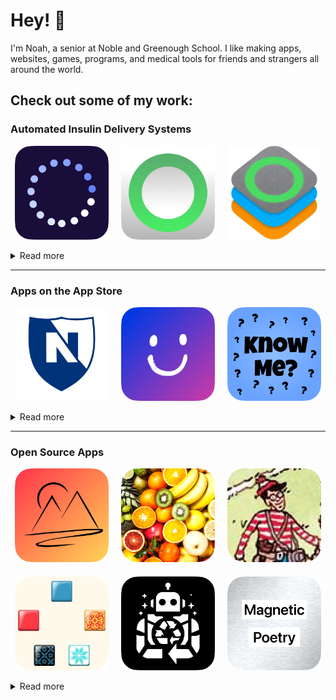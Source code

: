 # Hey! 👋
I'm Noah, a senior at Noble and Greenough School. I like making apps, websites, games, programs, and medical tools for friends and strangers all around the world.

## Check out some of my work:


### Automated Insulin Delivery Systems

<p align="center">
  <a href="https://github.com/tidepool-org/Loop/commits/dev/?author=SwiftlyNoah"><img src="app_images/loop_1.png" alt="Loop 1" width="150px"></a>&nbsp;&nbsp;&nbsp;&nbsp;
  <a href="https://github.com/LoopKit/Loop/commits/dev/?author=SwiftlyNoah"><img src="app_images/loop_2.png" alt="Loop 2" width="150px"></a>&nbsp;&nbsp;&nbsp;&nbsp;
  <a href="https://github.com/LoopKit/LoopKit/commits/dev/?author=SwiftlyNoah"><img src="app_images/loop_3.png" alt="Loop 3" width="150px"></a>
</p>

<details>
  <summary>Read more</summary>
  I have worked on Loop, an automated insulin delivery system, both as an employee at <a href="https://www.tidepool.org">The Tidepool Project</a>, where I developed new features for the FDA-approved system Tidepool Loop, and as an open-source contributor to DIY Loop, which is used by more than 20,000 patients around the world. This project accounts for the majority of my commits on this website and is a pivotal part of who I am. Not only has it changed my life by helping to ease the burden of type 1 diabetes, but it has also taught me the power of code.
</details>


---

### Apps on the App Store

<p align="center">
  <a href="https://apps.apple.com/us/app/nobles-2-0/id1597945731"><img src="app_images/app_1.png" alt="App 1" width="150px"></a>&nbsp;&nbsp;&nbsp;&nbsp;
  <a href="https://apps.apple.com/us/app/happiness-hacker/id6469530403"><img src="app_images/app_2.png" alt="App 2" width="150px"></a>&nbsp;&nbsp;&nbsp;&nbsp;
  <a href="https://apps.apple.com/us/app/know-me-quiz-your-friends/id1526856498"><img src="app_images/app_3.png" alt="App 3" width="150px"></a>
</p>

<details>
  <summary>Read more</summary>
  These apps, published on the Apple App Store by Noble and Greenough School and Appier LLC, respectively, were programmed by me and are available free of charge. They consist of an all-encompassing system to improve the lives of students and teachers, a daily diary and mood tracker built to improve happiness, and finally a fun, social-networking game where users take quizzes about themselves and send them to their friends to determine who knows them best. The apps have over 8,000 downloads, 2 million total sessions, and hundreds of daily active users. While my apps span a variety of categories, each one was built with love and purpose to brighten the lives of others.
</details>


---

### Open Source Apps

<p align="center">
  <a href="https://github.com/SwiftlyNoah/CapstoneMachineLearning"><img src="app_images/app_4.png" alt="App 4" width="150px"></a>&nbsp;&nbsp;&nbsp;&nbsp;
  <a href="https://github.com/SwiftlyNoah/FruitDetector"><img src="app_images/app_5.png" alt="App 5" width="150px"></a>&nbsp;&nbsp;&nbsp;&nbsp;
  <a href="https://github.com/SwiftlyNoah/WheresWaldo"><img src="app_images/app_6.png" alt="App 6" width="150px"></a>
</p>
<p align="center" style="margin-top: 20px;">
  <a href="https://github.com/SwiftlyNoah/AzulScoring"><img src="app_images/app_7.png" alt="App 7" width="150px"></a>&nbsp;&nbsp;&nbsp;&nbsp;
  <a href="https://github.com/SwiftlyNoah/RecycleBot"><img src="app_images/app_8.png" alt="App 8" width="150px"></a>&nbsp;&nbsp;&nbsp;&nbsp;
  <a href="https://github.com/SwiftlyNoah/MagneticPoetry"><img src="app_images/app_9.png" alt="App 9" width="150px"></a>
</p>

<details>
  <summary>Read more</summary>
  I value open-source projects as a way to give back to the community that has helped me throughout my coding journey. These apps are not yet on the App Store, but are still my beloved original creations. Many of these projects are AI-focused, as it is a particular interest of mine within the field of computer science.
</details>



